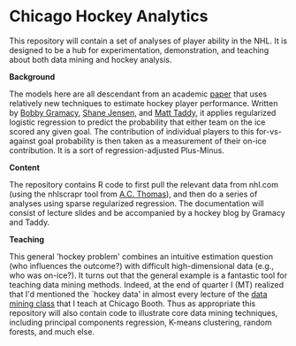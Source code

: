 Chicago Hockey Analytics
======

This repository will contain a set of analyses of player ability in the NHL.  It is designed to be a hub for experimentation, demonstration, and teaching about both data mining and hockey analysis.

<strong> Background </strong>

The models here are all  descendant from an academic <a href="http://arxiv.org/abs/1209.5026">paper</a> that uses relatively new techniques to estimate hockey player performance.  Written by <a href="http://faculty.chicagobooth.edu/robert.gramacy">Bobby Gramacy</a>, <a href="http://www-stat.wharton.upenn.edu/~stjensen">Shane Jensen</a>, and <a href="http://faculty.chicagobooth.edu/matt.tadd">Matt Taddy</a>, it applies regularized logistic regression to predict the probability that either team on the ice scored any given goal.  The contribution of individual players to this for-vs-against goal probability is then taken as a measurement of their on-ice contribution.  It is a sort of regression-adjusted Plus-Minus.

<strong> Content </strong>

The repository contains R code to first pull the relevant data from nhl.com (using the nhlscrapr tool from <a href="http://www.acthomas.ca/comment/">A.C. Thomas</a>), and then do a series of analyses using sparse regularized regression.
The documentation will consist of lecture slides and be accompanied by a hockey blog by Gramacy and Taddy.

<strong> Teaching </strong>

This general 'hockey problem' combines an intuitive estimation question (who influences the outcome?) with difficult high-dimensional data (e.g., who was on-ice?).  It turns out that the general example is a fantastic tool for teaching data mining methods.  Indeed, at the end of quarter I (MT) realized that I'd mentioned the `hockey data' in almost every lecture of the <a href="http://faculty.chicagobooth.edu/matt.taddy/teaching">data mining class</a> that I teach at Chicago Booth.  Thus as appropriate this repository will also contain code to illustrate core data mining techniques, including principal components regression, K-means clustering, random forests, and much else.   
